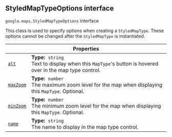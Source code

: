 
<h2 id="StyledMapTypeOptions">StyledMapTypeOptions interface</h2>
<p>
<code><span itemprop="path">google.maps</span>.<span itemprop="name">StyledMapTypeOptions</span></code>
interface
</p>
<p>This class is used to specify options when creating a <code>StyledMapType</code>. These options cannot be changed after the <code>StyledMapType</code> is instantiated.</p>
<div class="devsite-table-wrapper"><table class="properties responsive" summary="interface StyledMapTypeOptions - Properties">
<thead>
<tr><th colspan="2">Properties</th>
</tr></thead>
<tbody>
<tr id="StyledMapTypeOptions.alt">
<td itemprop="property"><code><a class="secret-link" href="#StyledMapTypeOptions.alt"><span>alt</span></a></code></td>
<td><div><strong>Type:</strong>&nbsp; <code>string</code></div>
<div class="desc">Text to display when this <code>MapType</code>'s button is hovered over in the map type control.</div></td>
</tr>
<tr id="StyledMapTypeOptions.maxZoom">
<td itemprop="property"><code><a class="secret-link" href="#StyledMapTypeOptions.maxZoom"><span>maxZoom</span></a></code></td>
<td><div><strong>Type:</strong>&nbsp; <code>number</code></div>
<div class="desc">The maximum zoom level for the map when displaying this <code>MapType</code>. Optional.</div></td>
</tr>
<tr id="StyledMapTypeOptions.minZoom">
<td itemprop="property"><code><a class="secret-link" href="#StyledMapTypeOptions.minZoom"><span>minZoom</span></a></code></td>
<td><div><strong>Type:</strong>&nbsp; <code>number</code></div>
<div class="desc">The minimum zoom level for the map when displaying this <code>MapType</code>. Optional.</div></td>
</tr>
<tr id="StyledMapTypeOptions.name">
<td itemprop="property"><code><a class="secret-link" href="#StyledMapTypeOptions.name"><span>name</span></a></code></td>
<td><div><strong>Type:</strong>&nbsp; <code>string</code></div>
<div class="desc">The name to display in the map type control.</div></td>
</tr>
</tbody>
</table></div>
